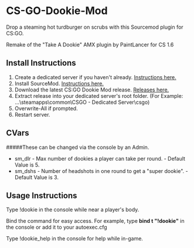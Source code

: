 # CS-GO-Dookie-Mod
Drop a steaming hot turdburger on scrubs with this Sourcemod plugin for CS:GO.

Remake of the "Take A Dookie" AMX plugin by PaintLancer for CS 1.6

## Install Instructions
1. Create a dedicated server if you haven't already. [Instructions here.](https://developer.valvesoftware.com/wiki/Counter-Strike:_Global_Offensive_Dedicated_Servers)
2. Install SourceMod. [Instructions here.](https://wiki.alliedmods.net/Installing_SourceMod)
3. Download the latest CS:GO Dookie Mod release. [Releases here.](https://github.com/delebota/CS-GO-Dookie-Mod/releases)
4. Extract release into your dedicated server's root folder. (For Example: ...\steamapps\common\CSGO - Dedicated Server\csgo)
5. Overwrite-All if prompted.
6. Restart server.

## CVars
#####These can be changed via the console by an Admin.
- sm\_dlr - Max number of dookies a player can take per round. - Default Value is 5.
- sm\_dshs - Number of headshots in one round to get a "super dookie". - Default Value is 3.

## Usage Instructions
Type !dookie in the console while near a player's body. 

Bind the command for easy access. For example, type **bind t "!dookie"** in the console or add it to your autoexec.cfg

Type !dookie_help in the console for help while in-game.